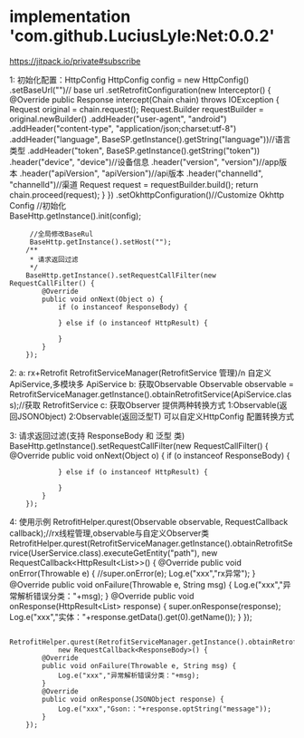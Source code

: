 # implementation 'com.github.LuciusLyle:Net:0.0.2'
https://jitpack.io/private#subscribe

1:  初始化配置：HttpConfig
        HttpConfig config = new HttpConfig()
                .setBaseUrl("")// base url
                .setRetrofitConfiguration(new Interceptor() {
                      @Override
                      public Response intercept(Chain chain) throws IOException {
                          Request original = chain.request();
                          Request.Builder requestBuilder = original.newBuilder()
                              .addHeader("user-agent", "android")
                              .addHeader("content-type", "application/json;charset:utf-8")
                              .addHeader("language", BaseSP.getInstance().getString("language"))//语言类型
                              .addHeader("token", BaseSP.getInstance().getString("token"))
                              .header("device", "device")//设备信息
                              .header("version", "version")//app版本
                              .header("apiVersion", "apiVersion")//api版本
                              .header("channelId", "channelId")//渠道
                              Request request = requestBuilder.build();
                              return chain.proceed(request);
                      }
                })
                 .setOkhttpConfiguration()//Customize Okhttp Config
        //初始化        
        BaseHttp.getInstance().init(config);
        
         //全局修改BaseRul
         BaseHttp.getInstance().setHost("");
        /**
         * 请求返回过滤
         */
        BaseHttp.getInstance().setRequestCallFilter(new RequestCallFilter() {
            @Override
            public void onNext(Object o) {
                if (o instanceof ResponseBody) {

                } else if (o instanceof HttpResult) {
                    
                }
            }
        }); 
        
2:  a:  rx+Retrofit RetrofitServiceManager(RetrofitService 管理)/n
        自定义ApiService,多模块多 ApiService
    b:  获取Observable
        Observable observable = RetrofitServiceManager.getInstance().obtainRetrofitService(ApiService.class);//获取 RetrofitService
    c:  获取Observer
        提供两种转换方式 1:Observable<ResponseBody>(返回JSONObject) 2:Observable<T>(返回泛型T)
        可以自定义HttpConfig 配置转换方式

3:  请求返回过滤(支持 ResponseBody  和 泛型 类)
        BaseHttp.getInstance().setRequestCallFilter(new RequestCallFilter() {
            @Override
            public void onNext(Object o) {
                if (o instanceof ResponseBody) {

                } else if (o instanceof HttpResult) {
                    
                }
            }
        });


4: 使用示例
        RetrofitHelper.qurest(Observable observable, RequestCallback callback);//rx线程管理,observable与自定义Observer类
        RetrofitHelper.qurest(RetrofitServiceManager.getInstance().obtainRetrofitService(UserService.class).executeGetEntity("path"),
                new RequestCallback<HttpResult<List<UserEntity>>>() {
                 @Override
                        public void onError(Throwable e) {
                            //super.onError(e);
                             Log.e("xxx","rx异常");
                        } 
                    @Override
                    public void onFailure(Throwable e, String msg) {
                        Log.e("xxx","异常解析错误分类："+msg);
                    }
                    @Override
                    public void onResponse(HttpResult<List<UserEntity>> response) {
                        super.onResponse(response);
                        Log.e("xxx","实体："+response.getData().get(0).getName());
                    }
                });

        RetrofitHelper.qurest(RetrofitServiceManager.getInstance().obtainRetrofitService(UserService.class).executeGet("home/content"),  
                new RequestCallback<ResponseBody>() {
            @Override
            public void onFailure(Throwable e, String msg) {
                Log.e("xxx","异常解析错误分类："+msg);
            }
            @Override
            public void onResponse(JSONObject response) {
                Log.e("xxx","Gson:："+response.optString("message"));
            }
        });
